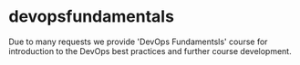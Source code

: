 # devopsfundamentals
Due to many requests we provide 'DevOps Fundamentsls' course for introduction to the DevOps best practices and further course development.
